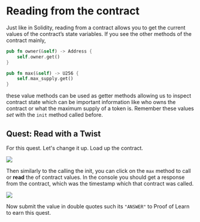 # Reading from the contract

Just like in Solidity, reading from a contract allows you to get the current values of the contract’s state variables. If you see the other methods of the contract mainly,

```rust
pub fn owner(&self) -> Address {
    self.owner.get()
}

pub fn max(&self) -> U256 {
    self.max_supply.get()
}
```

these value methods can be used as getter methods allowing us to inspect contract state which can be important information like who owns the contract or what the maximum supply of a token is. Remember these values *set* with the `init` method called before.

## Quest: Read with a Twist

For this quest. Let's change it up. Load up the contract.

![](variable_load.png)

Then similarly to the calling the init, you can click on the `max` method to call or **read** the of contract values. In the console you should get a response from the contract, which was the timestamp which that contract was called.

![](variable_load.png)

Now submit the value in double quotes such its `"ANSWER"` to Proof of Learn to earn this quest.
